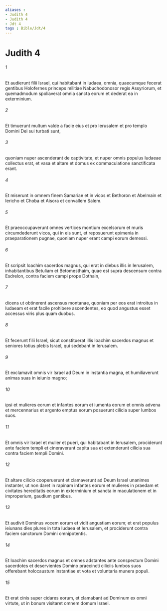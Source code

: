 ```yaml
---
aliases : 
- Judith 4
- Judith 4
- Jdt 4
tags : Bible/Jdt/4
---
```


# Judith 4

###### 1
Et audierunt filii Israel, qui habitabant in Iudaea, omnia, quaecumque fecerat gentibus Holofernes princeps militiae Nabuchodonosor regis Assyriorum, et quemadmodum spoliaverat omnia sancta eorum et dederat ea in exterminium. 
###### 2
Et timuerunt multum valde a facie eius et pro Ierusalem et pro templo Domini Dei sui turbati sunt, 
###### 3
quoniam nuper ascenderant de captivitate, et nuper omnis populus Iudaeae collectus erat, et vasa et altare et domus ex commaculatione sanctificata erant. 
###### 4
Et miserunt in omnem finem Samariae et in vicos et Bethoron et Abelmain et Iericho et Choba et Aisora et convallem Salem. 
###### 5
Et praeoccupaverunt omnes vertices montium excelsorum et muris circumdederunt vicos, qui in eis sunt, et reposuerunt epimenia in praeparationem pugnae, quoniam nuper erant campi eorum demessi. 
###### 6
Et scripsit Ioachim sacerdos magnus, qui erat in diebus illis in Ierusalem, inhabitantibus Betuliam et Betomesthaim, quae est supra descensum contra Esdrelon, contra faciem campi prope Dothain, 
###### 7
dicens ut obtinerent ascensus montanae, quoniam per eos erat introitus in Iudaeam et erat facile prohibere ascendentes, eo quod angustus esset accessus viris plus quam duobus. 
###### 8
Et fecerunt filii Israel, sicut constituerat illis Ioachim sacerdos magnus et seniores totius plebis Israel, qui sedebant in Ierusalem. 
###### 9
Et exclamavit omnis vir Israel ad Deum in instantia magna, et humiliaverunt animas suas in ieiunio magno; 
###### 10
ipsi et mulieres eorum et infantes eorum et iumenta eorum et omnis advena et mercennarius et argento emptus eorum posuerunt cilicia super lumbos suos. 
###### 11
Et omnis vir Israel et mulier et pueri, qui habitabant in Ierusalem, prociderunt ante faciem templi et cineraverunt capita sua et extenderunt cilicia sua contra faciem templi Domini. 
###### 12
Et altare cilicio cooperuerunt et clamaverunt ad Deum Israel unanimes instanter, ut non daret in rapinam infantes eorum et mulieres in praedam et civitates hereditatis eorum in exterminium et sancta in maculationem et in improperium, gaudium gentibus. 
###### 13
Et audivit Dominus vocem eorum et vidit angustiam eorum; et erat populus ieiunans dies plures in tota Iudaea et Ierusalem, et prociderunt contra faciem sanctorum Domini omnipotentis. 
###### 14
Et Ioachim sacerdos magnus et omnes adstantes ante conspectum Domini sacerdotes et deservientes Domino praecincti ciliciis lumbos suos offerebant holocaustum instantiae et vota et voluntaria munera populi. 
###### 15
Et erat cinis super cidares eorum, et clamabant ad Dominum ex omni virtute, ut in bonum visitaret omnem domum Israel.

